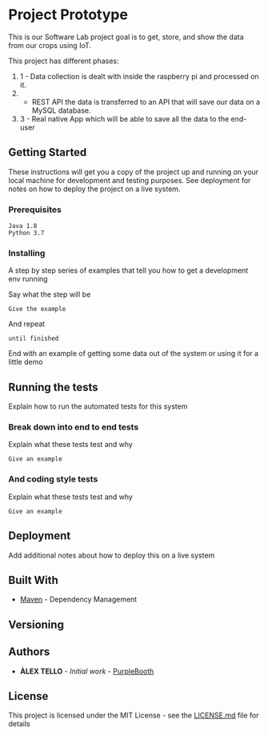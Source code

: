 # Project Prototype

This is our Software Lab project goal is to get, store, and show the data from our crops using IoT.

This project has different phases:
1. 1 - Data collection is dealt with inside the raspberry pi and processed on it.
2. - REST API  the data is transferred to an API that will save our data on a MySQL database.
3. 3 - Real native App which will be able to save all the data to the end-user   

## Getting Started

These instructions will get you a copy of the project up and running on your local machine for development and testing purposes. See deployment for notes on how to deploy the project on a live system.

### Prerequisites

```
Java 1.8
Python 3.7
```

### Installing

A step by step series of examples that tell you how to get a development env running

Say what the step will be

```
Give the example
```

And repeat

```
until finished
```

End with an example of getting some data out of the system or using it for a little demo

## Running the tests

Explain how to run the automated tests for this system

### Break down into end to end tests

Explain what these tests test and why

```
Give an example
```

### And coding style tests

Explain what these tests test and why

```
Give an example
```

## Deployment

Add additional notes about how to deploy this on a live system

## Built With

* [Maven](https://maven.apache.org/) - Dependency Management

## Versioning



## Authors

* **ÀLEX TELLO** - *Initial work* - [PurpleBooth](https://github.com/PurpleBooth)


## License

This project is licensed under the MIT License - see the [LICENSE.md](LICENSE.md) file for details
